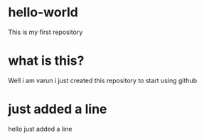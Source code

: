 # hello-world
This is my first repository 

# what is this?

Well i am varun i just created this repository to start using github

# just added a line
hello just added a line
